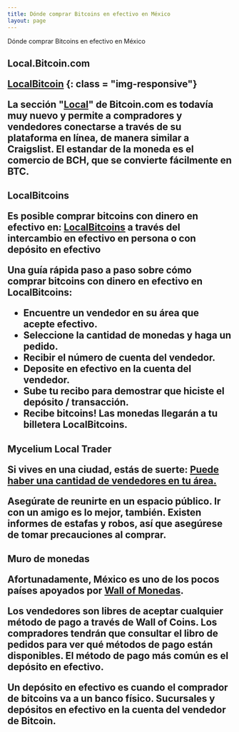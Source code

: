 ```yaml
---
title: Dónde comprar Bitcoins en efectivo en México
layout: page
---
```


Dónde comprar Bitcoins en efectivo en México

<h2> Local.Bitcoin.com </ h2>

[LocalBitcoin](https://i.imgur.com/Hwspwbs.png) {: class = "img-responsive"}

La sección "[Local](https://local.bitcoin.com/en/offers/Mexico)" de
Bitcoin.com es todavía muy nuevo y permite a compradores y vendedores conectarse
a través de su plataforma en línea, de manera similar a Craigslist. El estandar de la moneda es el comercio de BCH, que se convierte fácilmente en BTC.

<h2> LocalBitcoins </ h2>

Es posible comprar bitcoins con dinero en efectivo en:
[LocalBitcoins](http://localbitcoins.com) a través del intercambio en efectivo en persona o
con depósito en efectivo

Una guía rápida paso a paso sobre cómo comprar bitcoins con dinero en efectivo en LocalBitcoins:

* Encuentre un vendedor en su área que acepte efectivo.
* Seleccione la cantidad de monedas y haga un pedido.
* Recibir el número de cuenta del vendedor.
* Deposite en efectivo en la cuenta del vendedor.
* Sube tu recibo para demostrar que hiciste el depósito / transacción.
* Recibe bitcoins! Las monedas llegarán a tu billetera LocalBitcoins.

<h2> Mycelium Local Trader </ h2>

Si vives en una ciudad, estás de suerte: [Puede haber una cantidad de
vendedores en tu
área.](https://play.google.com/store/apps/details?id=com.mycelium.wallet)

Asegúrate de reunirte en un espacio público. Ir con un amigo es lo mejor,
también. Existen informes de estafas y robos, así que asegúrese de
tomar precauciones al comprar.

<h2> Muro de monedas </ h2>

Afortunadamente, México es uno de los pocos países apoyados por [Wall of
Monedas](https://wallofcoins.com/).

Los vendedores son libres de aceptar cualquier método de pago a través de Wall of Coins.
Los compradores tendrán que consultar el libro de pedidos para ver qué métodos de pago están disponibles. El método de pago más común es el depósito en efectivo.

Un depósito en efectivo es cuando el comprador de bitcoins va a un banco físico.
Sucursales y depósitos en efectivo en la cuenta del vendedor de Bitcoin.
